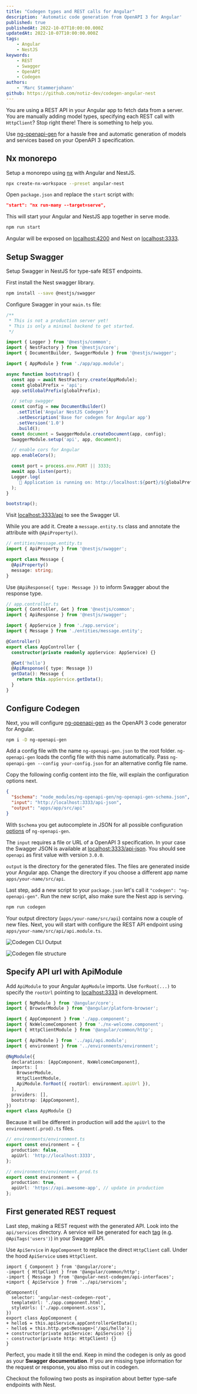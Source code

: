 ```yaml
---
title: "Codegen types and REST calls for Angular"
description: 'Automatic code generation from OpenAPI 3 for Angular'
published: true
publishedAt: 2022-10-07T10:00:00.000Z
updatedAt: 2022-10-07T10:00:00.000Z
tags:
    - Angular
    - NestJS
keywords:
    - REST
    - Swagger
    - OpenAPI
    - Codegen
authors:
    - 'Marc Stammerjohann'
github: https://github.com/notiz-dev/codegen-angular-nest
---
```


You are using a REST API in your Angular app to fetch data from a server. You are manually adding model types, specifying each REST call with `HttpClient`? Stop right there! There is something to help you.

Use [ng-openapi-gen](https://github.com/cyclosproject/ng-openapi-gen) for a hassle free and automatic generation of models and services based on your OpenAPI 3 specification.

<div shortcode="repo" repo="notiz-dev/codegen-angular-nest"></div>

## Nx monorepo

Setup a monorepo using [nx](https://nx.dev/) with Angular and NestJS.

<div shortcode="code" tabs="BASH">

```bash
npx create-nx-workspace --preset angular-nest
```

</div>

Open `package.json` and replace the `start` script with:

<div shortcode="code" tabs="package.json">

```json
"start": "nx run-many --target=serve",
```

</div>

This will start your Angular and NestJS app together in serve mode.

<div shortcode="code" tabs="BASH">

```bash
npm run start
```

</div>

Angular will be exposed on [localhost:4200](http://localhost:4200) and Nest on [localhost:3333](http://localhost:3333).

## Setup Swagger

Setup Swagger in NestJS for type-safe REST endpoints.

First install the Nest swagger library.

<div shortcode="code" tabs="BASH">

```bash
npm install --save @nestjs/swagger
```

</div>

Configure Swagger in your `main.ts` file:

<div shortcode="code" tabs="main.ts">

```ts
/**
 * This is not a production server yet!
 * This is only a minimal backend to get started.
 */

import { Logger } from '@nestjs/common';
import { NestFactory } from '@nestjs/core';
import { DocumentBuilder, SwaggerModule } from '@nestjs/swagger';

import { AppModule } from './app/app.module';

async function bootstrap() {
  const app = await NestFactory.create(AppModule);
  const globalPrefix = 'api';
  app.setGlobalPrefix(globalPrefix);

  // setup swagger
  const config = new DocumentBuilder()
    .setTitle('Angular NestJS Codegen')
    .setDescription('Base for codegen for Angular app')
    .setVersion('1.0')
    .build();
  const document = SwaggerModule.createDocument(app, config);
  SwaggerModule.setup('api', app, document);

  // enable cors for Angular
  app.enableCors();

  const port = process.env.PORT || 3333;
  await app.listen(port);
  Logger.log(
    `🚀 Application is running on: http://localhost:${port}/${globalPrefix}`
  );
}

bootstrap();
```

</div>

Visit [localhost:3333/api](http://localhost:3333/api) to see the Swagger UI.

While you are add it. Create a `message.entity.ts` class and annotate the attribute with `@ApiProperty()`.

<div shortcode="code" tabs="message.entity.ts">

```ts
// entities/message.entity.ts
import { ApiProperty } from '@nestjs/swagger';

export class Message {
  @ApiProperty()
  message: string;
}
```

</div>

Use `@ApiResponse({ type: Message })` to inform Swagger about the response type.

<div shortcode="code" tabs="app.controller.ts">

```ts
// app.controller.ts
import { Controller, Get } from '@nestjs/common';
import { ApiResponse } from '@nestjs/swagger';

import { AppService } from './app.service';
import { Message } from './entities/message.entity';

@Controller()
export class AppController {
  constructor(private readonly appService: AppService) {}

  @Get('hello')
  @ApiResponse({ type: Message })
  getData(): Message {
    return this.appService.getData();
  }
}
```

</div>

## Configure Codegen

Next, you will configure [ng-openapi-gen](https://github.com/cyclosproject/ng-openapi-gen) as the OpenAPI 3 code generator for Angular.

<div shortcode="code" tabs="BASH">

```bash
npm i -D ng-openapi-gen
```

</div>

Add a config file with the name `ng-openapi-gen.json` to the root folder. `ng-openapi-gen` loads the config file with this name automatically. Pass `ng-openapi-gen --config your-config.json` for an alternative config file name.

Copy the following config content into the file, will explain the configuration options next.

<div shortcode="code" tabs="ng-openapi-gen.json">

```json
{
  "$schema": "node_modules/ng-openapi-gen/ng-openapi-gen-schema.json",
  "input": "http://localhost:3333/api-json",
  "output": "apps/app/src/api"
}
```

</div>

With `$schema` you get autocomplete in JSON for all possible configuration [options](https://raw.githubusercontent.com/cyclosproject/ng-openapi-gen/master/ng-openapi-gen-schema.json) of `ng-openapi-gen`. 

The `input` requires a file or URL of a OpenAPI 3 specification. In your case the Swagger JSON is available at [localhost:3333/api-json](http://localhost:3333/api-json). You should see `openapi` as first value with version `3.0.0`.

`output` is the directory for the generated files. The files are generated inside your Angular app. Change the directory if you choose a different app name `apps/your-name/src/api`.

Last step, add a new script to your `package.json` let's call it `"codegen": "ng-openapi-gen"`. Run the new script, also make sure the Nest app is serving.

<div shortcode="code" tabs="BASH">

```bash
npm run codegen
```

</div>

Your output directory (`apps/your-name/src/api`) contains now a couple of new files. Next, you will start with configure the REST API endpoint using `apps/your-name/src/api/api.module.ts`.

<div shortcode="figure" caption="Codegen CLI Output">

![Codegen CLI Output](assets/img/blog/angular-nest-openapi-codegen/optimized/codegen-cli-output.png)

</div>

<div shortcode="figure" caption="Codegen file structure">

![Codegen file structure](assets/img/blog/angular-nest-openapi-codegen/optimized/codegen-files.png)

</div>

## Specify API url with ApiModule

Add `ApiModule` to your Angular `AppModule` imports. Use `forRoot(...)` to specify the `rootUrl` pointing to [localhost:3333](http://localhost:3333) in development. 

<div shortcode="code" tabs="app.module.ts">

```ts
import { NgModule } from '@angular/core';
import { BrowserModule } from '@angular/platform-browser';

import { AppComponent } from './app.component';
import { NxWelcomeComponent } from './nx-welcome.component';
import { HttpClientModule } from '@angular/common/http';

import { ApiModule } from '../api/api.module';
import { environment } from '../environments/environment';

@NgModule({
  declarations: [AppComponent, NxWelcomeComponent],
  imports: [
    BrowserModule,
    HttpClientModule,
    ApiModule.forRoot({ rootUrl: environment.apiUrl }),
  ],
  providers: [],
  bootstrap: [AppComponent],
})
export class AppModule {}
```

</div>

Because it will be different in production will add the `apiUrl` to the `environment(.prod).ts` files.

<div shortcode="code" tabs="environment(.prod).ts">

```ts
// environments/environment.ts
export const environment = {
  production: false,
  apiUrl: 'http://localhost:3333',
};

// environments/environment.prod.ts
export const environment = {
  production: true,
  apiUrl: 'https://api.awesome-app', // update in production
};
```

</div>

## First generated REST request

Last step, making a REST request with the generated API. Look into the `api/services` directory. A service will be generated for each [tag](https://docs.nestjs.com/openapi/operations#tags) (e.g. `@ApiTags('users')`) in your Swagger API.

Use `ApiService` in `AppComponent` to replace the direct `HttpClient` call. Under the hood `ApiService` uses `HttpClient`.

<div shortcode="code" tabs="app.component.ts">

```diff-ts
import { Component } from '@angular/core';
-import { HttpClient } from '@angular/common/http';
-import { Message } from '@angular-nest-codegen/api-interfaces';
+import { ApiService } from '../api/services';

@Component({
  selector: 'angular-nest-codegen-root',
  templateUrl: './app.component.html',
  styleUrls: ['./app.component.scss'],
})
export class AppComponent {
+ hello$ = this.apiService.appControllerGetData();
- hello$ = this.http.get<Message>('/api/hello');
+ constructor(private apiService: ApiService) {}
- constructor(private http: HttpClient) {}
}
```

</div>

Perfect, you made it till the end. Keep in mind the codegen is only as good as your **Swagger documentation**. If you are missing type information for the request or response, you also miss out in codegen.

Checkout the following two posts as inspiration about better type-safe endpoints with Nest.

<div shortcode="article" routes="/blog/type-safe-file-uploads"></div>

<div shortcode="article" routes="/blog/type-safe-file-downloads"></div>